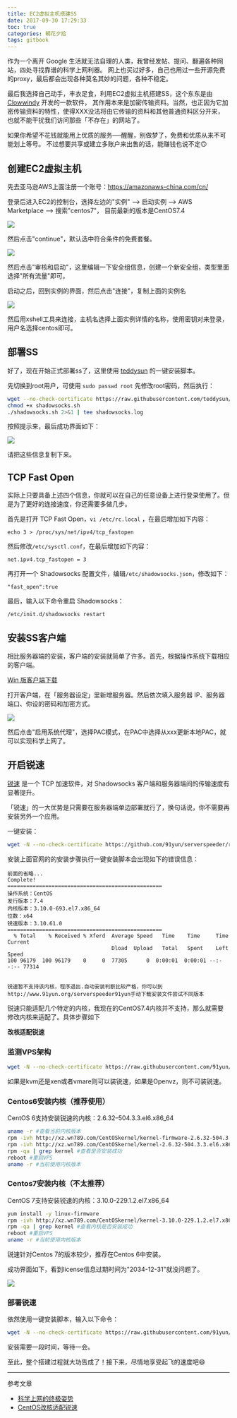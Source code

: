 ```yaml
---
title: EC2虚拟主机搭建SS
date: 2017-09-30 17:29:33
toc: true
categories: 朝花夕拾
tags: gitbook
---
```


作为一个离开 Google 生活就无法自理的人类，我曾经发帖、提问、翻遍各种网站，四处寻找靠谱的科学上网利器。
网上也买过好多，自己也用过一些开源免费的proxy，最后都会出现各种莫名其妙的问题，各种不稳定。

最后我选择自己动手，丰衣足食，利用EC2虚拟主机搭建SS，这个东东是由 [Clowwindy](https://github.com/Clowwindy) 开发的一款软件，
其作用本来是加密传输资料。当然，也正因为它加密传输资料的特性，使得XXX没法将由它传输的资料和其他普通资料区分开来，
也就不能干扰我们访问那些「不存在」的网站了。

如果你希望不花钱就能用上优质的服务──醒醒，别做梦了，免费和优质从来不可能划上等号。
不过想要共享或建立多账户来出售的话，能赚钱也说不定🙃 <!--more-->

## 创建EC2虚拟主机

先去亚马逊AWS上面注册一个账号：<https://amazonaws-china.com/cn/>

登录后进入EC2的控制台，选择左边的"实例" ——> 启动实例 ——> AWS Marketplace ——> 搜索"centos7"，
目前最新的版本是CentOS7.4

![](https://xnstatic-1253397658.file.myqcloud.com/ss01.png)

然后点击"continue"，默认选中符合条件的免费套餐。

![](https://xnstatic-1253397658.file.myqcloud.com/ss02.png)

然后点击"审核和启动"，这里编辑一下安全组信息，创建一个新安全组，类型里面选择"所有流量"即可。

启动之后，回到实例的界面，然后点击"连接"，复制上面的实例名

![](https://xnstatic-1253397658.file.myqcloud.com/ss03.png)

然后用xshell工具来连接，主机名选择上面实例详情的名称，使用密钥对来登录，用户名选择centos即可。

## 部署SS
好了，现在开始正式部署ss了，这里使用 [teddysun](https://teddysun.com/342.html) 的一键安装脚本。

先切换到root用户，可使用 `sudo passwd root` 先修改root密码，然后执行：

``` bash
wget --no-check-certificate https://raw.githubusercontent.com/teddysun/shadowsocks_install/master/shadowsocks.sh
chmod +x shadowsocks.sh
./shadowsocks.sh 2>&1 | tee shadowsocks.log
```

按照提示来，最后成功界面如下：

![](https://xnstatic-1253397658.file.myqcloud.com/ss05.png)

请把这些信息复制下来。

## TCP Fast Open

实际上只要具备上述四个信息，你就可以在自己的任意设备上进行登录使用了。但是为了更好的连接速度，你还需要多做几步。

首先是打开 TCP Fast Open，`vi /etc/rc.local` ，在最后增加如下内容：

```
echo 3 > /proc/sys/net/ipv4/tcp_fastopen
```

然后修改`/etc/sysctl.conf`，在最后增加如下内容：
```
net.ipv4.tcp_fastopen = 3
```

再打开一个 Shadowsocks 配置文件，编辑`/etc/shadowsocks.json`，修改如下：
```
"fast_open":true
```

最后，输入以下命令重启 Shadowsocks：
```
/etc/init.d/shadowsocks restart
```

## 安装SS客户端

相比服务器端的安装，客户端的安装就简单了许多。首先，根据操作系统下载相应的客户端。

[Win 版客户端下载](https://github.com/shadowsocks/shadowsocks-windows/releases)

打开客户端，在「服务器设定」里新增服务器。然后依次填入服务器 IP、服务器端口、你设的密码和加密方式。

![](https://xnstatic-1253397658.file.myqcloud.com/ss06.png)

然后点击"启用系统代理"，选择PAC模式，在PAC中选择从xxx更新本地PAC，就可以实现科学上网了。

## 开启锐速

[锐速](https://github.com/91yun/serverspeeder) 是一个 TCP 加速软件，对 Shadowsocks 客户端和服务器端间的传输速度有显著提升。

「锐速」的一大优势是只需要在服务器端单边部署就行了，换句话说，你不需要再安装另外一个应用。

一键安装：

``` bash
wget -N --no-check-certificate https://github.com/91yun/serverspeeder/raw/master/serverspeeder.sh && bash serverspeeder.sh
```

安装上面官网的的安装步骤执行一键安装脚本会出现如下的错误信息：
```
前面的省略...
Complete!
=================================================
操作系统：CentOS 
发行版本：7.4 
内核版本：3.10.0-693.el7.x86_64 
位数：x64 
锐速版本：3.10.61.0 
=================================================
  % Total    % Received % Xferd  Average Speed   Time    Time     Time  Current
                                 Dload  Upload   Total   Spent    Left  Speed
100 96179  100 96179    0     0  77305      0  0:00:01  0:00:01 --:--:-- 77314


锐速暂不支持该内核，程序退出.自动安装判断比较严格，你可以到http://www.91yun.org/serverspeeder91yun手动下载安装文件尝试不同版本

```

锐速只能适配几个特定的内核，我现在的CentOS7.4内核并不支持，那么就需要修改内核来适配了。具体步骤如下

**改核适配锐速**

### 监测VPS架构

``` bash
wget -N --no-check-certificate https://raw.githubusercontent.com/91yun/code/master/vm_check.sh && bash vm_check.sh
```

如果是kvm还是xen或者vmare则可以装锐速，如果是Openvz，则不可装锐速。

### Centos6安装内核（推荐使用）

CentOS 6支持安装锐速的内核：2.6.32–504.3.3.el6.x86_64

``` bash
uname -r #查看当前内核版本
rpm -ivh http://xz.wn789.com/CentOSkernel/kernel-firmware-2.6.32-504.3.3.el6.noarch.rpm
rpm -ivh http://xz.wn789.com/CentOSkernel/kernel-2.6.32-504.3.3.el6.x86_64.rpm --force
rpm -qa | grep kernel #查看是否安装成功
reboot #重启VPS
uname -r #当前使用内核版本
```

### Centos7安装内核（不太推荐）

CentOS 7支持安装锐速的内核：3.10.0-229.1.2.el7.x86_64

``` bash
yum install -y linux-firmware
rpm -ivh http://xz.wn789.com/CentOSkernel/kernel-3.10.0-229.1.2.el7.x86_64.rpm --force
rpm -qa | grep kernel #查看内核是否安装成功
reboot #重启VPS
uname -r #当前使用内核版本
```

锐速针对Centos 7的版本较少，推荐在Centos 6中安装。

成功界面如下，看到license信息过期时间为"2034-12-31"就没问题了。

![](https://xnstatic-1253397658.file.myqcloud.com/ss07.png)

### 部署锐速

依然使用一键安装脚本，输入以下命令：
``` bash
wget -N --no-check-certificate https://raw.githubusercontent.com/91yun/serverspeeder/master/serverspeeder-all.sh && bash serverspeeder-all.sh
```

安装需要一段时间，等待一会。

至此，整个搭建过程就大功告成了！接下来，尽情地享受起飞的速度吧😄

---------------

参考文章

* [科学上网的终极姿势](https://zoomyale.com/2016/vultr_and_ss/)
* [CentOS改核适配锐速](http://www.topchinaz.com/centos-%E6%94%B9%E6%A0%B8%E9%80%82%E9%85%8D%E9%94%90%E9%80%9F%EF%BC%88digitalocean-centos7-4%EF%BC%89/)

